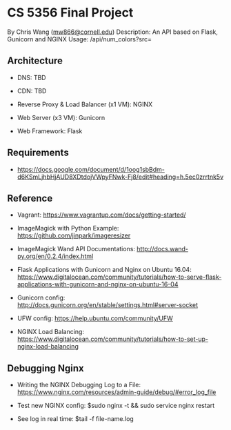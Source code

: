 # CS 5356 Final Project
By Chris Wang (mw866@cornell.edu)
Description: An API based on Flask, Gunicorn and NGINX
Usage: <domain>/api/num_colors?src=<imageurl>

## Architecture
* DNS: TBD

* CDN: TBD

* Reverse Proxy & Load Balancer (x1 VM): NGINX

* Web Server (x3 VM): Gunicorn

* Web Framework: Flask

## Requirements
* https://docs.google.com/document/d/1oog1sbBdm-d6KSmLjhbHjAUD8XDtdojVWpyFNwk-Fj8/edit#heading=h.5ec0zrrtnk5v

## Reference
* Vagrant: https://www.vagrantup.com/docs/getting-started/

* ImageMagick with Python Example: https://github.com/jinpark/imageresizer

* ImageMagick Wand API Documentations: http://docs.wand-py.org/en/0.2.4/index.html

* Flask Applications with Gunicorn and Nginx on Ubuntu 16.04: https://www.digitalocean.com/community/tutorials/how-to-serve-flask-applications-with-gunicorn-and-nginx-on-ubuntu-16-04

* Gunicorn config: http://docs.gunicorn.org/en/stable/settings.html#server-socket

* UFW config: https://help.ubuntu.com/community/UFW

* NGINX Load Balancing: https://www.digitalocean.com/community/tutorials/how-to-set-up-nginx-load-balancing

## Debugging Nginx

* Writing the NGINX Debugging Log to a File: https://www.nginx.com/resources/admin-guide/debug/#error_log_file

* Test new NGINX config: $sudo nginx -t && sudo service nginx restart

* See log in real time: $tail -f file-name.log





